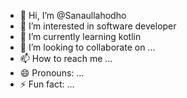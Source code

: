 - 👋 Hi, I’m @Sanaullahodho
- 👀 I’m interested in software developer
- 🌱 I’m currently learning kotlin
- 💞️ I’m looking to collaborate on ...
- 📫 How to reach me ...
- 😄 Pronouns: ...
- ⚡ Fun fact: ...

<!---
Sanaullahodho/Sanaullahodho is a ✨ special ✨ repository because its `README.md` (this file) appears on your GitHub profile.
You can click the Preview link to take a look at your changes.
--->
